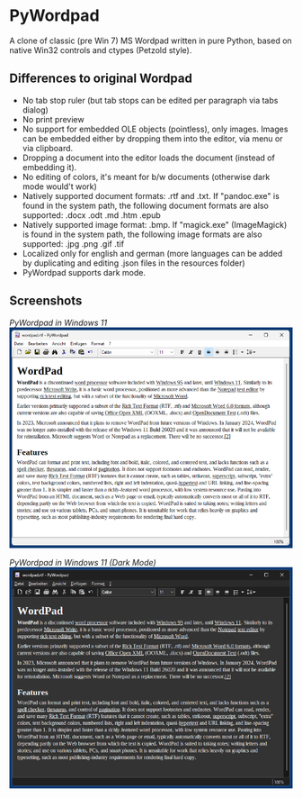 # PyWordpad
A clone of classic (pre Win 7) MS Wordpad written in pure Python, based on native Win32 controls and ctypes (Petzold style).

## Differences to original Wordpad

* No tab stop ruler (but tab stops can be edited per paragraph via tabs dialog)
* No print preview
* No support for embedded OLE objects (pointless), only images. Images can be embedded either by dropping them into the editor, via menu or via clipboard.
* Dropping a document into the editor loads the document (instead of embedding it).
* No editing of colors, it's meant for b/w documents (otherwise dark mode would't work)
* Natively supported document formats: .rtf and .txt. If "pandoc.exe" is found in the system path, the following document formats are also supported: .docx .odt .md .htm .epub
* Natively supported image format: .bmp. If "magick.exe" (ImageMagick) is found in the system path, the following image formats are also supported: .jpg .png .gif .tif
* Localized only for english and german (more languages can be added by duplicating and editing .json files in the resources folder)
* PyWordpad supports dark mode.

## Screenshots

*PyWordpad in Windows 11*  
![PyWordpad in Windows 11](screenshots/pywordpad.png)

*PyWordpad in Windows 11 (Dark Mode)*  
![PyWordpad in Windows 11 (Dark Mode)](screenshots/pywordpad-dark.png)
